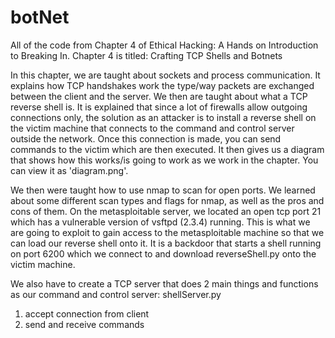 # botNet
All of the code from Chapter 4 of Ethical Hacking: A Hands on Introduction to Breaking In. Chapter 4 is titled: Crafting TCP Shells and Botnets  


In this chapter, we are taught about sockets and process communication. It explains how TCP handshakes work the type/way packets are exchanged between the client and the server. We then are taught about what a TCP reverse shell is. It is explained that since a lot of firewalls allow outgoing connections only, the solution as an attacker is to install a reverse shell on the victim machine that connects to the command and control server outside the network. Once this connection is made, you can send commands to the victim which are then executed.  It then gives us a diagram that shows how this works/is going to work as we work in the chapter. You can view it as 'diagram.png'.  

We then were taught how to use nmap to scan for open ports. We learned about some different scan types and flags for nmap, as well as the pros and cons of them. On the metasploitable server, we located an open tcp port 21 which has a vulnerable version of vsftpd (2.3.4) running. This is what we are going to exploit to gain access to the metasploitable machine so that we can load our reverse shell onto it. It is a backdoor that starts a shell running on port 6200 which we connect to and download reverseShell.py onto the victim machine.  

We also have to create a TCP server that does 2 main things and functions as our command and control server: shellServer.py
1. accept connection from client
2. send and receive commands
